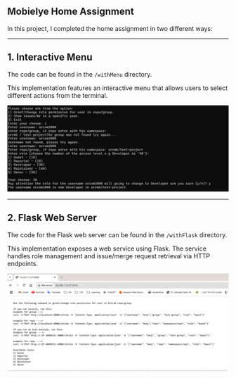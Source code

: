 ## Mobielye Home Assignment

In this project, I completed the home assignment in two different ways:

---

## 1. Interactive Menu

The code can be found in the `/withMenu` directory.

This implementation features an interactive menu that allows users to select different actions from the terminal.

![Interactive Menu](image-1.png)

---

## 2. Flask Web Server

The code for the Flask web server can be found in the `/withFlask` directory.

This implementation exposes a web service using Flask. The service handles role management and issue/merge request retrieval via HTTP endpoints.

![Flask Web Server](image-2.png)
